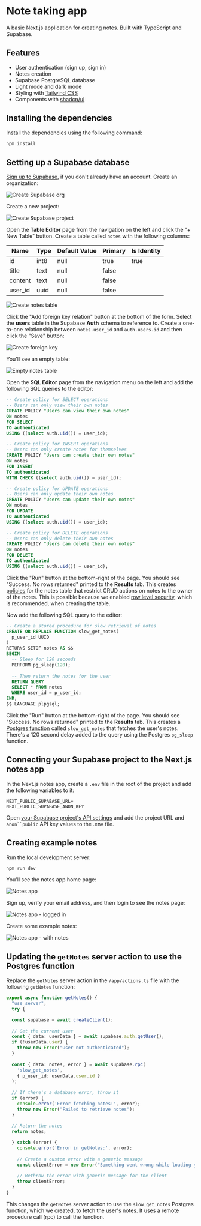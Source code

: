# Note taking app

A basic Next.js application for creating notes. Built with TypeScript and Supabase.

## Features

- User authentication (sign up, sign in)
- Notes creation
- Supabase PostgreSQL database
- Light mode and dark mode
- Styling with [Tailwind CSS](https://tailwindcss.com)
- Components with [shadcn/ui](https://ui.shadcn.com/)

## Installing the dependencies

Install the dependencies using the following command:

```bash
npm install
```

## Setting up a Supabase database

[Sign up to Supabase](https://supabase.com/dashboard/sign-up), if you don't already have an account. Create an organization:

![Create Supabase org](./app/assets/images/supabase-create-org.png)

Create a new project:

![Create Supabase project](./app/assets/images/supabase-create-project.png)



Open the **Table Editor** page from the navigation on the left and click the "+ New Table" button. Create a table called `notes` with the following columns:

| Name    | Type | Default Value | Primary | Is Identity |
| ------- | ---- | ------------- | ------- | ----------- |
| id      | int8 | null          | true    | true        |
| title   | text | null          | false   |             |
| content | text | null          | false   |             |
| user_id | uuid | null          | false   |             |

![Create notes table](./app/assets/images/supabase-create-table.png)

Click the "Add foreign key relation" button at the bottom of the form. Select the **users** table in the Supabase **Auth** schema to reference to. Create a one-to-one relationship between `notes.user_id` and `auth.users.id` and then click the "Save" button:

![Create foreign key](./app/assets/images/supbase-create-foreign-key.png)

You'll see an empty table:

![Empty notes table](./app/assets/images/supabase-empty-table.png)

Open the **SQL Editor** page from the navigation menu on the left and add the following SQL queries to the editor:

```sql
-- Create policy for SELECT operations
-- Users can only view their own notes
CREATE POLICY "Users can view their own notes" 
ON notes
FOR SELECT 
TO authenticated
USING ((select auth.uid()) = user_id);

-- Create policy for INSERT operations
-- Users can only create notes for themselves
CREATE POLICY "Users can create their own notes" 
ON notes
FOR INSERT 
TO authenticated
WITH CHECK ((select auth.uid()) = user_id);

-- Create policy for UPDATE operations
-- Users can only update their own notes
CREATE POLICY "Users can update their own notes" 
ON notes
FOR UPDATE 
TO authenticated
USING ((select auth.uid()) = user_id);

-- Create policy for DELETE operations
-- Users can only delete their own notes
CREATE POLICY "Users can delete their own notes" 
ON notes
FOR DELETE 
TO authenticated
USING ((select auth.uid()) = user_id);
```

Click the "Run" button at the bottom-right of the page. You should see "Success. No rows returned" printed to the **Results** tab. This creates [policies](https://supabase.com/docs/guides/database/postgres/row-level-security#creating-policies) for the notes table that restrict CRUD actions on notes to the owner of the notes. This is possible because we enabled [row level security](https://supabase.com/docs/guides/database/postgres/row-level-security), which is recommended, when creating the table. 

Now add the following SQL query to the editor:

```sql
-- Create a stored procedure for slow retrieval of notes
CREATE OR REPLACE FUNCTION slow_get_notes(
  p_user_id UUID
) 
RETURNS SETOF notes AS $$
BEGIN
  -- Sleep for 120 seconds
  PERFORM pg_sleep(120);
  
  -- Then return the notes for the user
  RETURN QUERY
  SELECT * FROM notes
  WHERE user_id = p_user_id;
END;
$$ LANGUAGE plpgsql;
```

Click the "Run" button at the bottom-right of the page. You should see "Success. No rows returned" printed to the **Results** tab. This creates a [Postgres function](https://supabase.com/docs/guides/database/functions) called `slow_get_notes` that fetches the user's notes. There's a 120 second delay added to the query using the Postgres `pg_sleep` function. 
 
 ## Connecting your Supabase project to the Next.js notes app

In the Next.js notes app, create a `.env` file in the root of the project and add the following variables to it:

```
NEXT_PUBLIC_SUPABASE_URL=
NEXT_PUBLIC_SUPABASE_ANON_KEY
```

Open [your Supabase project's API settings](https://app.supabase.com/project/_/settings/api) and add the project URL and `anon``public` API key values to the .env file.

## Creating example notes

Run the local development server:

```bash
npm run dev
```

You'll see the notes app home page:

![Notes app](./app/assets/images/notes-app.png)

Sign up, verify your email address, and then login to see the notes page:

![Notes app - logged in](./app/assets/images/notes-app-logged-in.png)

Create some example notes:

![Notes app - with notes](./app/assets/images/notes-app-with-notes.png)

## Updating the `getNotes` server action to use the Postgres function 

Replace the `getNotes` server action in the `/app/actions.ts` file with the following `getNotes` function:
 
```ts
export async function getNotes() {
  "use server";
  try {

  const supabase = await createClient();
  
  // Get the current user
  const { data: userData } = await supabase.auth.getUser();
  if (!userData.user) {
    throw new Error("User not authenticated");
  }
  
  const { data: notes, error } = await supabase.rpc(
    'slow_get_notes',
    { p_user_id: userData.user.id }
  );
  
  // If there's a database error, throw it
  if (error) {
    console.error('Error fetching notes:', error);
    throw new Error("Failed to retrieve notes");
  }
  
  // Return the notes
  return notes;

  } catch (error) {
    console.error('Error in getNotes:', error);
    
    // Create a custom error with a generic message
    const clientError = new Error("Something went wrong while loading your notes. Please try again later.");
    
    // Rethrow the error with generic message for the client
    throw clientError;
  }
}
```

This changes the `getNotes` server action to use the `slow_get_notes` Postgres function, which we created, to fetch the user's notes. It uses a remote procedure call (rpc) to call the function. 

